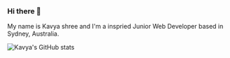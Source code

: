### Hi there 👋

My name is Kavya shree and I'm a inspried Junior Web Developer based in Sydney, Australia.

![Kavya's GitHub stats](https://github-readme-stats.vercel.app/api?username=kavya-88&show_icons=true&theme=radical)


<!--
**Kavya-88/Kavya-88** is a ✨ _special_ ✨ repository because its `README.md` (this file) appears on your GitHub profile.

Here are some ideas to get you started:

- 🔭 I’m currently working on ...
- 🌱 I’m currently learning ...
- 👯 I’m looking to collaborate on ...
- 🤔 I’m looking for help with ...
- 💬 Ask me about ...
- 📫 How to reach me: ...
- 😄 Pronouns: ...
- ⚡ Fun fact: ...
-->
